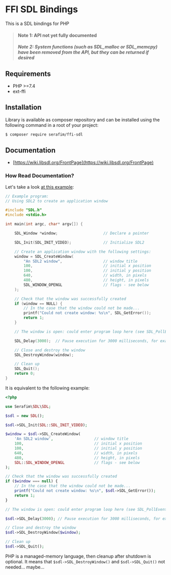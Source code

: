 # FFI SDL Bindings

This is a SDL bindings for PHP

> #### Note 1: API not yet fully documented
> ##### Note 2: System functions (such as SDL_malloc or SDL_memcpy) have been removed from the API, but they can be returned if desired

## Requirements

- PHP >=7.4
- ext-ffi

## Installation

Library is available as composer repository and can be 
installed using the following command in a root of your project:

```bash
$ composer require serafim/ffi-sdl
```

## Documentation

- [https://wiki.libsdl.org/FrontPage](https://wiki.libsdl.org/FrontPage)

### How Read Documentation?

Let's take a look [at this example](https://wiki.libsdl.org/SDL_CreateWindow):

```cpp
// Example program:
// Using SDL2 to create an application window

#include "SDL.h"
#include <stdio.h>

int main(int argc, char* argv[]) {

    SDL_Window *window;                    // Declare a pointer

    SDL_Init(SDL_INIT_VIDEO);              // Initialize SDL2

    // Create an application window with the following settings:
    window = SDL_CreateWindow(
        "An SDL2 window",                  // window title
        100,                               // initial x position
        100,                               // initial y position
        640,                               // width, in pixels
        480,                               // height, in pixels
        SDL_WINDOW_OPENGL                  // flags - see below
    );

    // Check that the window was successfully created
    if (window == NULL) {
        // In the case that the window could not be made...
        printf("Could not create window: %s\n", SDL_GetError());
        return 1;
    }

    // The window is open: could enter program loop here (see SDL_PollEvent())

    SDL_Delay(3000);  // Pause execution for 3000 milliseconds, for example

    // Close and destroy the window
    SDL_DestroyWindow(window);

    // Clean up
    SDL_Quit();
    return 0;
}
```

It is equivalent to the following example:

```php
<?php

use Serafim\SDL\SDL;

$sdl = new SDL();

$sdl->SDL_Init(SDL::SDL_INIT_VIDEO);

$window = $sdl->SDL_CreateWindow(
    'An SDL2 window',                  // window title
    100,                               // initial x position
    100,                               // initial y position
    640,                               // width, in pixels
    480,                               // height, in pixels
    SDL::SDL_WINDOW_OPENGL             // flags - see below
);

// Check that the window was successfully created
if ($window === null) {
    // In the case that the window could not be made...
    printf("Could not create window: %s\n", $sdl->SDL_GetError());
    return 1;
}

// The window is open: could enter program loop here (see SDL_PollEvent())

$sdl->SDL_Delay(3000); // Pause execution for 3000 milliseconds, for example

// Close and destroy the window
$sdl->SDL_DestroyWindow($window);

// Clean up
$sdl->SDL_Quit();
```

PHP is a managed-memory language, then cleanup after shutdown is optional. It 
means that `$sdl->SDL_DestroyWindow()` and `$sdl->SDL_Quit()` not needed... 
maybe...
